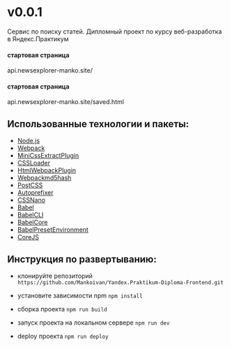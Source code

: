 # v0.0.1

Сервис по поиску статей. Дипломный проект по курсу веб-разработка в Яндекс.Практикум
#### стартовая страница
 api.newsexplorer-manko.site/
#### стартовая страница
 api.newsexplorer-manko.site/saved.html

## Использованные технологии и пакеты:
- [Node.js](https://nodejs.org/en/download/)
- [Webpack](https://webpack.js.org/)
- [MiniCssExtractPlugin](https://webpack.js.org/plugins/mini-css-extract-plugin/)
- [CSSLoader](https://github.com/webpack-contrib/css-loader)
- [HtmlWebpackPlugin](https://webpack.js.org/plugins/html-webpack-plugin/)
- [Webpackmd5hash](https://www.npmjs.com/package/webpack-md5-hash)
- [PostCSS](https://postcss.org/)
- [Autoprefixer](https://github.com/postcss/autoprefixer)
- [CSSNano](https://cssnano.co/)
- [Babel](https://babeljs.io/)
- [BabelCLI](https://babeljs.io/docs/en/babel-cli#docsNav)
- [BabelCore](https://babeljs.io/docs/en/babel-core)
- [BabelPresetEnvironment](https://babeljs.io/docs/en/babel-preset-env#docsNav)
- [CoreJS](https://github.com/zloirock/core-js#readme)

## Инструкция по развертыванию:
- клонируйте репозиторий `https://github.com/Mankoivan/Yandex.Praktikum-Diploma-Frontend.git`
- уcтановите зависимости npm `npm install`

- сборка проекта `npm run build`
- запуск проекта на локальном сервере `npm run dev`
- deploy проекта `npm run deploy`